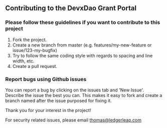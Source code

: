 ## Contributing to the DevxDao Grant Portal

### Please follow these guidelines if you want to contribute to this project

1. Fork the project.
2. Create a new branch from master (e.g. features/my-new-feature or issue/123-my-bugfix)
3. Try to follow the same coding style with regards to spacing and line width, etc.
4. Create a pull request.

### Report bugs using Github issues

You can report a bug by clicking on the issues tab and 'New Issue'. Describe the issue the best you can. This makes it easy to fork and create a branch named after the issue purposed for fixing it.

Thank you for your interest in the project!

For security related issues, please email thomas@ledgerleap.com